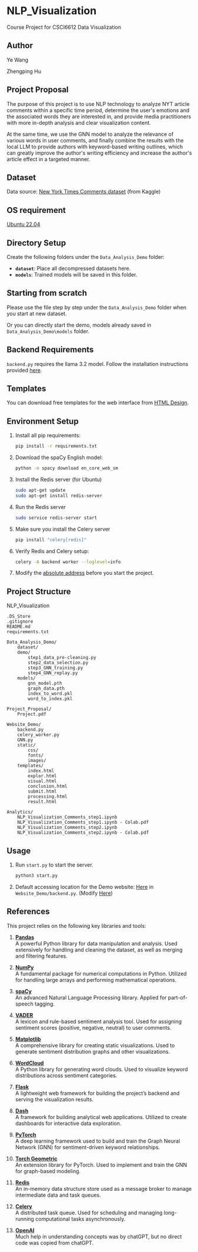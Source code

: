 # NLP_Visualization
Course Project for CSCI6612 Data Visualization

## Author
Ye Wang

Zhengping Hu

## Project Proposal
The purpose of this project is to use NLP technology to analyze NYT article comments within a specific time period, determine the user's emotions and the associated words they are interested in, and provide media practitioners with more in-depth analysis and clear visualization content.


At the same time, we use the GNN model to analyze the relevance of various words in user comments, and finally combine the results with the local LLM to provide authors with keyword-based writing outlines, which can greatly improve the author's writing efficiency and increase the author's article effect in a targeted manner.


## Dataset
Data source: [New York Times Comments dataset](https://www.kaggle.com/datasets/aashita/nyt-comments) (from Kaggle)

## OS requirement
[Ubuntu 22.04](https://releases.ubuntu.com/jammy/)

## Directory Setup
Create the following folders under the `Data_Analysis_Demo` folder:

- **`dataset`**: Place all decompressed datasets here.
- **`models`**: Trained models will be saved in this folder.

## Starting from scratch
Please use the file step by step under the `Data_Analysis_Demo` folder when you start at new dataset.

Or you can directly start the demo, models already saved in `Data_Analysis_Demo\models` folder.

## Backend Requirements
`backend.py` requires the llama 3.2 model. Follow the installation instructions provided [here](https://ollama.com/library/llama3.2).

## Templates
You can download free templates for the web interface from [HTML Design](https://html.design/).

## Environment Setup
1. Install all pip requirements:
   ```bash
   pip install -r requirements.txt
2. Download the spaCy English model:
   ```bash
   python -m spacy download en_core_web_sm
3. Install the Redis server (for Ubuntu)
   ```bash
   sudo apt-get update
   sudo apt-get install redis-server
4. Run the Redis server
   ```bash
   sudo service redis-server start
5. Make sure you install the Celery server
   ```bash
   pip install "celery[redis]"
6. Verify Redis and Celery setup:
    ```bash
    celery -A backend worker --loglevel=info
7. Modify the [absolute address](https://github.com/ZhengpingHu/NLP_Visualization/blob/main/Website_Demo/backend.py#L59-L68) before you start the project.


## Project Structure
NLP_Visualization

    .DS_Store  
    .gitignore  
    README.md  
    requirements.txt
    
    Data_Analysis_Demo/  
        dataset/  
        demo/  
            step1_data_pre-cleaning.py  
            step2_data_selection.py  
            step3_GNN_training.py  
            step4_GNN_replay.py
        models/
            gnn_model.pth
            graph_data.pth
            index_to_word.pkl
            word_to_index.pkl

    Project_Proposal/  
        Project.pdf   

    Website_Demo/  
        backend.py  
        celery_worker.py
        GNN.py
        static/   
            css/  
            fonts/  
            images/  
        templates/  
            index.html 
            explor.html  
            visual.html
            conclusion.html
            submit.html
            processing.html
            result.html   

    Analytics/  
        NLP_Visualization_Comments_step1.ipynb  
        NLP_Visualization_Comments_step1.ipynb - Colab.pdf  
        NLP_Visualization_Comments_step2.ipynb  
        NLP_Visualization_Comments_step2.ipynb - Colab.pdf


## Usage
1. Run `start.py` to start the server.
   ```bash
   python3 start.py

2. Default accessing location for the Demo website: [Here](http://192.168.0.246:6612) in `Website_Demo/backend.py`. (Modify [Here](https://github.com/ZhengpingHu/NLP_Visualization/blob/main/Website_Demo/backend.py#L375))

## References
This project relies on the following key libraries and tools:

1. **[Pandas](https://pandas.pydata.org/)**  
   A powerful Python library for data manipulation and analysis. Used extensively for handling and cleaning the dataset, as well as merging and filtering features.

2. **[NumPy](https://numpy.org/)**  
   A fundamental package for numerical computations in Python. Utilized for handling large arrays and performing mathematical operations.

3. **[spaCy](https://spacy.io/)**  
   An advanced Natural Language Processing library. Applied for part-of-speech tagging.

4. **[VADER](https://github.com/cjhutto/vaderSentiment)**  
   A lexicon and rule-based sentiment analysis tool. Used for assigning sentiment scores (positive, negative, neutral) to user comments.

5. **[Matplotlib](https://matplotlib.org/)**  
   A comprehensive library for creating static visualizations. Used to generate sentiment distribution graphs and other visualizations.

6. **[WordCloud](https://github.com/amueller/word_cloud)**  
   A Python library for generating word clouds. Used to visualize keyword distributions across sentiment categories.

7. **[Flask](https://flask.palletsprojects.com/)**  
   A lightweight web framework for building the project’s backend and serving the visualization results.

8. **[Dash](https://plotly.com/dash/)**  
   A framework for building analytical web applications. Utilized to create dashboards for interactive data exploration.

9. **[PyTorch](https://pytorch.org/)**  
   A deep learning framework used to build and train the Graph Neural Network (GNN) for sentiment-driven keyword relationships.

10. **[Torch Geometric](https://pytorch-geometric.readthedocs.io/)**  
    An extension library for PyTorch. Used to implement and train the GNN for graph-based modeling.

11. **[Redis](https://redis.io/)**  
    An in-memory data structure store used as a message broker to manage intermediate data and task queues.

12. **[Celery](https://docs.celeryproject.org/)**  
    A distributed task queue. Used for scheduling and managing long-running computational tasks asynchronously.

13. **[OpenAI](https://chatgpt.com/)**  
    Much help in understanding concepts was by chatGPT, but no direct code was copied from chatGPT.







